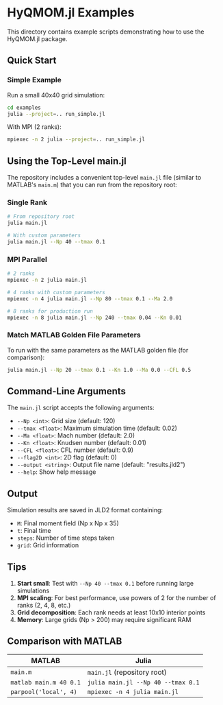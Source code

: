# HyQMOM.jl Examples

This directory contains example scripts demonstrating how to use the HyQMOM.jl package.

## Quick Start

### Simple Example
Run a small 40x40 grid simulation:

```bash
cd examples
julia --project=.. run_simple.jl
```

With MPI (2 ranks):
```bash
mpiexec -n 2 julia --project=.. run_simple.jl
```

## Using the Top-Level main.jl

The repository includes a convenient top-level `main.jl` file (similar to MATLAB's `main.m`) that you can run from the repository root:

### Single Rank
```bash
# From repository root
julia main.jl

# With custom parameters
julia main.jl --Np 40 --tmax 0.1
```

### MPI Parallel
```bash
# 2 ranks
mpiexec -n 2 julia main.jl

# 4 ranks with custom parameters
mpiexec -n 4 julia main.jl --Np 80 --tmax 0.1 --Ma 2.0

# 8 ranks for production run
mpiexec -n 8 julia main.jl --Np 240 --tmax 0.04 --Kn 0.01
```

### Match MATLAB Golden File Parameters
To run with the same parameters as the MATLAB golden file (for comparison):

```bash
julia main.jl --Np 20 --tmax 0.1 --Kn 1.0 --Ma 0.0 --CFL 0.5
```

## Command-Line Arguments

The `main.jl` script accepts the following arguments:

- `--Np <int>`: Grid size (default: 120)
- `--tmax <float>`: Maximum simulation time (default: 0.02)
- `--Ma <float>`: Mach number (default: 2.0)
- `--Kn <float>`: Knudsen number (default: 0.01)
- `--CFL <float>`: CFL number (default: 0.9)
- `--flag2D <int>`: 2D flag (default: 0)
- `--output <string>`: Output file name (default: "results.jld2")
- `--help`: Show help message

## Output

Simulation results are saved in JLD2 format containing:
- `M`: Final moment field (Np x Np x 35)
- `t`: Final time
- `steps`: Number of time steps taken
- `grid`: Grid information

## Tips

1. **Start small**: Test with `--Np 40 --tmax 0.1` before running large simulations
2. **MPI scaling**: For best performance, use powers of 2 for the number of ranks (2, 4, 8, etc.)
3. **Grid decomposition**: Each rank needs at least 10x10 interior points
4. **Memory**: Large grids (Np > 200) may require significant RAM

## Comparison with MATLAB

| MATLAB | Julia |
|--------|-------|
| `main.m` | `main.jl` (repository root) |
| `matlab main.m 40 0.1` | `julia main.jl --Np 40 --tmax 0.1` |
| `parpool('local', 4)` | `mpiexec -n 4 julia main.jl` |

